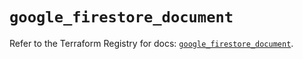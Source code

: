 # `google_firestore_document`

Refer to the Terraform Registry for docs: [`google_firestore_document`](https://registry.terraform.io/providers/hashicorp/google/6.50.0/docs/resources/firestore_document).
